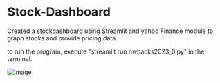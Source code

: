 # Stock-Dashboard

Created a stockdashboard using Streamlit and yahoo Finance module to graph stocks and provide pricing data.

to run the program, execute "streamlit run nwhacks2023_0.py" in the terminal.


![image](https://user-images.githubusercontent.com/109396990/213942814-a05932a4-d387-4798-b358-9e7420345e2c.png)


